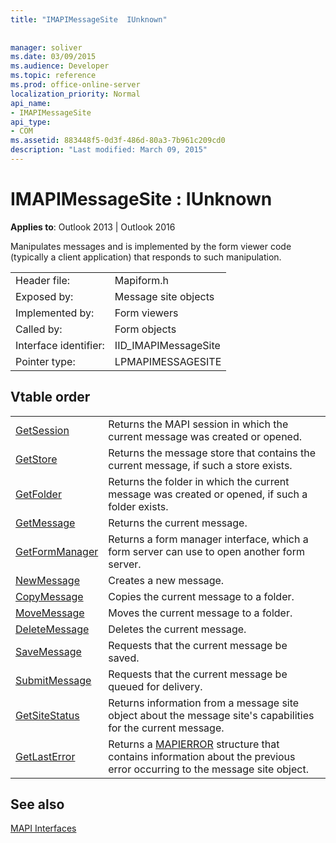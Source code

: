 ```yaml
---
title: "IMAPIMessageSite  IUnknown"
 
 
manager: soliver
ms.date: 03/09/2015
ms.audience: Developer
ms.topic: reference
ms.prod: office-online-server
localization_priority: Normal
api_name:
- IMAPIMessageSite
api_type:
- COM
ms.assetid: 883448f5-0d3f-486d-80a3-7b961c209cd0
description: "Last modified: March 09, 2015"
---
```


# IMAPIMessageSite : IUnknown

  
  
**Applies to**: Outlook 2013 | Outlook 2016 
  
Manipulates messages and is implemented by the form viewer code (typically a client application) that responds to such manipulation.
  
|||
|:-----|:-----|
|Header file:  <br/> |Mapiform.h  <br/> |
|Exposed by:  <br/> |Message site objects  <br/> |
|Implemented by:  <br/> |Form viewers  <br/> |
|Called by:  <br/> |Form objects  <br/> |
|Interface identifier:  <br/> |IID_IMAPIMessageSite  <br/> |
|Pointer type:  <br/> |LPMAPIMESSAGESITE  <br/> |
   
## Vtable order

|||
|:-----|:-----|
|[GetSession](imapimessagesite-getsession.md) <br/> |Returns the MAPI session in which the current message was created or opened.  <br/> |
|[GetStore](imapimessagesite-getstore.md) <br/> |Returns the message store that contains the current message, if such a store exists.  <br/> |
|[GetFolder](imapimessagesite-getfolder.md) <br/> |Returns the folder in which the current message was created or opened, if such a folder exists.  <br/> |
|[GetMessage](imapimessagesite-getmessage.md) <br/> |Returns the current message.  <br/> |
|[GetFormManager](imapimessagesite-getformmanager.md) <br/> |Returns a form manager interface, which a form server can use to open another form server.  <br/> |
|[NewMessage](imapimessagesite-newmessage.md) <br/> |Creates a new message.  <br/> |
|[CopyMessage](imapimessagesite-copymessage.md) <br/> |Copies the current message to a folder.  <br/> |
|[MoveMessage](imapimessagesite-movemessage.md) <br/> |Moves the current message to a folder.  <br/> |
|[DeleteMessage](imapimessagesite-deletemessage.md) <br/> |Deletes the current message.  <br/> |
|[SaveMessage](imapimessagesite-savemessage.md) <br/> |Requests that the current message be saved.  <br/> |
|[SubmitMessage](imapimessagesite-submitmessage.md) <br/> |Requests that the current message be queued for delivery.  <br/> |
|[GetSiteStatus](imapimessagesite-getsitestatus.md) <br/> |Returns information from a message site object about the message site's capabilities for the current message.  <br/> |
|[GetLastError](imapimessagesite-getlasterror.md) <br/> |Returns a [MAPIERROR](mapierror.md) structure that contains information about the previous error occurring to the message site object.  <br/> |
   
## See also



[MAPI Interfaces](mapi-interfaces.md)

